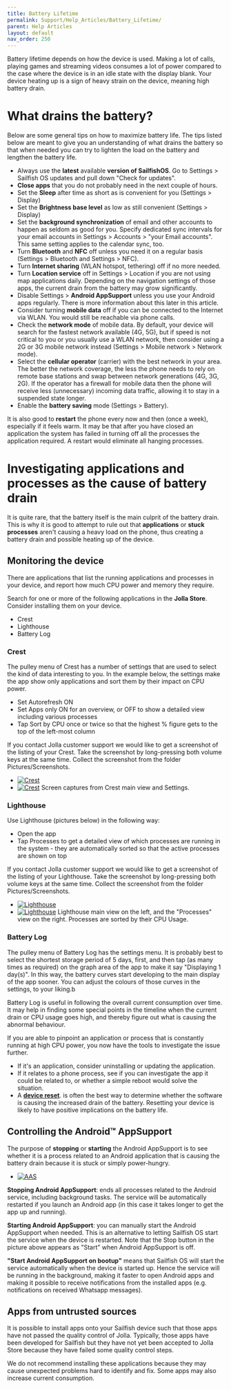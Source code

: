 ```yaml
---
title: Battery Lifetime
permalink: Support/Help_Articles/Battery_Lifetime/
parent: Help Articles
layout: default
nav_order: 250
---
```


Battery lifetime depends on how the device is used. Making a lot of calls, playing games and streaming videos consumes a lot of power compared to the case where the device is in an idle state with the display blank. Your device heating up is a sign of heavy strain on the device, meaning high battery drain.

# What drains the battery?
Below are some general tips on how to maximize battery life. The tips listed below are meant to give you an understanding of what drains the battery so that when needed you can try to lighten the load on the battery and lengthen the battery life.

* Always use the **latest** available **version of SailfishOS**. Go to Settings > Sailfish OS updates and pull down "Check for updates".
* **Close apps** that you do not probably need in the next couple of hours.
* Set the **Sleep** after time as short as is convenient for you (Settings > Display)
* Set the **Brightness base level** as low as still convenient (Settings > Display)
* Set the **background synchronization** of email and other accounts to happen as seldom as good for you. Specify dedicated sync intervals for your email accounts in Settings > Accounts > "your Email accounts". This same setting applies to the calendar sync, too.
* Turn **Bluetooth** and **NFC** off unless you need it on a regular basis (Settings > Bluetooth and Settings > NFC).
* Turn **Internet sharing** (WLAN hotspot, tethering) off if no more needed.
* Turn **Location service** off in Settings > Location if you are not using map applications daily. Depending on the navigation settings of those apps, the current drain from the battery may grow significantly.
* Disable Settings > **Android AppSupport** unless you use your Android apps regularly. There is more information about this later in this article.
* Consider turning **mobile data** off if you can be connected to the Internet via WLAN. You would still be reachable via phone calls.
* Check the **network mode** of mobile data. By default, your device will search for the fastest network available (4G, 5G), but if speed is not critical to you or you usually use a WLAN network, then consider using a 2G or 3G mobile network instead (Settings > Mobile network > Network mode).
* Select the **cellular operator** (carrier) with the best network in your area. The better the network coverage, the less the phone needs to rely on remote base stations and swap between network generations (4G, 3G, 2G). If the operator has a firewall for mobile data then the phone will receive less (unnecessary) incoming data traffic, allowing it to stay in a suspended state longer.
* Enable the **battery saving** mode (Settings > Battery).

It is also good to **restart** the phone every now and then (once a week), especially if it feels warm. It may be that after you have closed an application the system has failed in turning off all the processes the application required. A restart would eliminate all hanging processes.

# Investigating applications and processes as the cause of battery drain
It is quite rare, that the battery itself is the main culprit of the battery drain. This is why it is good to attempt to rule out that **applications** or **stuck processes** aren't causing a heavy load on the phone, thus creating a battery drain and possible heating up of the device.

## Monitoring the device
There are applications that list the running applications and processes in your device, and report how much CPU power and memory they require.

Search for one or more of the following applications in the **Jolla Store**. Consider installing them on your device.

* Crest
* Lighthouse
* Battery Log

### Crest
The pulley menu of Crest has a number of settings that are used to select the kind of data interesting to you. In the example below, the settings make the app show only applications and sort them by their impact on CPU power.

* Set Autorefresh ON
* Set Apps only ON for an overview, or OFF to show a detailed view including various processes
* Tap Sort by CPU once or twice so that the highest % figure gets to the top of the left-most column

If you contact Jolla customer support we would like to get a screenshot of the listing of your Crest. Take the screenshot by long-pressing both volume keys at the same time. Collect the screenshot from the folder Pictures/Screenshots.

<div class="flex-images" markdown="1">

* <a href="Crest 1.jpg"><img src="Crest 1.jpg" alt="Crest"></a>
  <span class="md_figcaption">
  </span>
* <a href="Crest 2.jpg"><img src="Crest 2.jpg" alt="Crest"></a>
  <span class="md_figcaption">
  </span>
  Screen captures from Crest main view and Settings.
</div>

### Lighthouse
Use Lighthouse (pictures below) in the following way:

* Open the app
* Tap Processes to get a detailed view of which processes are running in the system - they are automatically sorted so that the active processes are shown on top

If you contact Jolla customer support we would like to get a screenshot of the listing of your Lighthouse. Take the screenshot by long-pressing both volume keys at the same time. Collect the screenshot from the folder Pictures/Screenshots.

<div class="flex-images" markdown="1">

* <a href="Lighthouse 1.jpg"><img src="Lighthouse 1.jpg" alt="Lighthouse"></a>
  <span class="md_figcaption">
  </span>
* <a href="Lighthouse 2.jpg"><img src="Lighthouse 2.jpg" alt="Lighthouse"></a>
  <span class="md_figcaption">
  </span>
  Lighthouse main view on the left, and the "Processes" view on the right. Processes are sorted by their CPU Usage.
</div>

### Battery Log
The pulley menu of Battery Log has the settings menu. It is probably best to select the shortest storage period of 5 days, first, and then tap (as many times as required) on the graph area of the app to make it say "Displaying 1 day(s)". In this way, the battery curves start developing to the main display of the app sooner. You can adjust the colours of those curves in the settings, to your liking.b

Battery Log is useful in following the overall current consumption over time. It may help in finding some special points in the timeline when the current drain or CPU usage goes high, and thereby figure out what is causing the abnormal behaviour.

If you are able to pinpoint an application or process that is constantly running at high CPU power, you now have the tools to investigate the issue further.

* If it's an application, consider uninstalling or updating the application.
* If it relates to a phone process, see if you can investigate the app it could be related to, or whether a simple reboot would solve the situation.
* A [**device reset**](/Support/Help_Articles/Factory_Reset/). is often the best way to determine whether the software is causing the increased drain of the battery. Resetting your device is likely to have positive implications on the battery life.

## Controlling the Android™ AppSupport
The purpose of **stopping** or **starting** the Android AppSupport is to see whether it is a process related to an Android application that is causing the battery drain because it is stuck or simply power-hungry.

<div class="flex-images" markdown="1">

* <a href="AAS.png" class="narrow-image"><img src="AAS.png" alt="AAS"></a>
  <span class="md_figcaption">
  </span>
</div>

**Stopping Android AppSupport**: ends all processes related to the Android service, including background tasks. The service will be automatically restarted if you launch an Android app (in this case it takes longer to get the app up and running).

**Starting Android AppSupport**: you can manually start the Android AppSupport when needed. This is an alternative to letting Sailfish OS start the service when the device is restarted. Note that the Stop button in the picture above appears as "Start" when Android AppSupport is off.

**"Start Android AppSupport on bootup"** means that Sailfish OS will start the service automatically when the device is started up. Hence the service will be running in the background, making it faster to open Android apps and making it possible to receive notifications from the installed apps (e.g. notifications on received Whatsapp messages).

## Apps from untrusted sources
It is possible to install apps onto your Sailfish device such that those apps have not passed the quality control of Jolla. Typically, those apps have been developed for Sailfish but they have not yet been accepted to Jolla Store because they have failed some quality control steps.

We do not recommend installing these applications because they may cause unexpected problems hard to identify and fix. Some apps may also increase current consumption.
